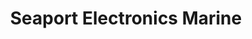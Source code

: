 ---
title: "Seaport Electronics Marine"
url: /chesapeake/seaport-electronics-marine/
shop: Allgemein
---